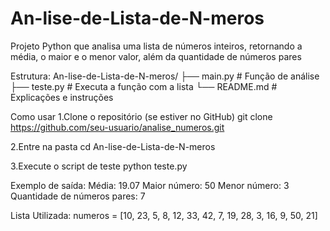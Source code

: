 # An-lise-de-Lista-de-N-meros
Projeto Python que analisa uma lista de números inteiros, retornando a média, o maior e o menor valor, além da quantidade de números pares

Estrutura:
An-lise-de-Lista-de-N-meros/
├── main.py        # Função de análise
├── teste.py       # Executa a função com a lista
└── README.md      # Explicações e instruções

Como usar
1.Clone o repositório (se estiver no GitHub)
git clone https://github.com/seu-usuario/analise_numeros.git

2.Entre na pasta
cd An-lise-de-Lista-de-N-meros

3.Execute o script de teste
python teste.py

Exemplo de saída:
Média: 19.07
Maior número: 50
Menor número: 3
Quantidade de números pares: 7

Lista Utilizada:
numeros = [10, 23, 5, 8, 12, 33, 42, 7, 19, 28, 3, 16, 9, 50, 21]
